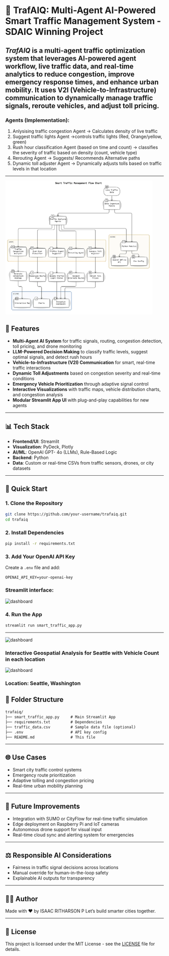 
# 🚦 TrafAIQ: Multi-Agent AI-Powered Smart Traffic Management System - SDAIC Winning Project

*TrafAIQ* is a multi-agent traffic optimization system that leverages AI-powered agent workflow, live traffic data, and real-time analytics to reduce congestion, improve emergency response times, and enhance urban mobility. It uses **V2I (Vehicle-to-Infrastructure)** communication to dynamically manage traffic signals, reroute vehicles, and adjust toll pricing.
---
### Agents (Implementation): 

1. Anlysising traffic congestion Agent -> Calculates density of live traffic
2. Suggest traffic lights Agent ->controls traffic lights (Red, Orange/yellow, green)
3. Rush hour classification Agent (based on time and count) -> classifies the severity of traffic based on density (count, vehicle type)
4. Rerouting Agent -> Suggests/ Recommends Alternative paths
5. Dynamic toll adjuster Agent -> Dynamically adjusts tolls based on traffic levels in that location
---
![TrafAIQ Workflow](SysteArc.png)
## 🧠 Features

- **Multi-Agent AI System** for traffic signals, routing, congestion detection, toll pricing, and drone monitoring
- **LLM-Powered Decision Making** to classify traffic levels, suggest optimal signals, and detect rush hours
- **Vehicle-to-Infrastructure (V2I) Communication** for smart, real-time traffic interactions
- **Dynamic Toll Adjustments** based on congestion severity and real-time conditions
- **Emergency Vehicle Prioritization** through adaptive signal control
- **Interactive Visualizations** with traffic maps, vehicle distribution charts, and congestion analysis
- **Modular Streamlit App UI** with plug-and-play capabilities for new agents

---
## 📊 Tech Stack

- **Frontend/UI**: Streamlit
- **Visualization**: PyDeck, Plotly
- **AI/ML**: OpenAI GPT- 4o (LLMs), Rule-Based Logic
- **Backend**: Python
- **Data**: Custom or real-time CSVs from traffic sensors, drones, or city datasets

---

## 🚀 Quick Start

### 1. Clone the Repository
```bash
git clone https://github.com/your-username/trafaiq.git
cd trafaiq
```

### 2. Install Dependencies
```bash
pip install -r requirements.txt
```

### 3. Add Your OpenAI API Key
Create a `.env` file and add:
```env
OPENAI_API_KEY=your-openai-key
```
### Streamlit interface:
![dashboard](TrafAIQ1.png)
### 4. Run the App
```bash
streamlit run smart_traffic_app.py
```

---
![dashboard](dashboard.png)

### Interactive Geospatial Analysis for Seattle with Vehicle Count in each location
![dashboard](InteractiveGIS.png)
### Location: Seattle, Washington
## 📂 Folder Structure
```text
trafaiq/
├── smart_traffic_app.py     # Main Streamlit App
├── requirements.txt         # Dependencies
├── traffic_data.csv         # Sample data file (optional)
├── .env                     # API key config
├── README.md                # This file
```

---

## 🌐 Use Cases

- Smart city traffic control systems
- Emergency route prioritization
- Adaptive tolling and congestion pricing
- Real-time urban mobility planning

---

## 📌 Future Improvements

- Integration with SUMO or CityFlow for real-time traffic simulation
- Edge deployment on Raspberry Pi and IoT cameras
- Autonomous drone support for visual input
- Real-time cloud sync and alerting system for emergencies

---

## ⚖️ Responsible AI Considerations

- Fairness in traffic signal decisions across locations
- Manual override for human-in-the-loop safety
- Explainable AI outputs for transparency

---

## 👨‍💻 Author

Made with ❤️ by ISAAC RITHARSON P
Let’s build smarter cities together.

---

## 📄 License

This project is licensed under the MIT License - see the [LICENSE](LICENSE) file for details.
